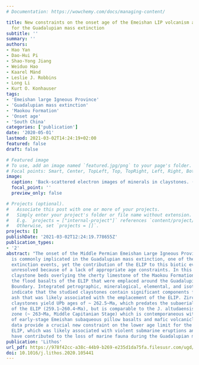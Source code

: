 ```yaml
---
# Documentation: https://wowchemy.com/docs/managing-content/

title: New constraints on the onset age of the Emeishan LIP volcanism and implications
  for the Guadalupian mass extinction
subtitle: ''
summary: ''
authors:
- Hao Yan
- Dao-Hui Pi
- Shao-Yong Jiang
- Weiduo Hao
- Kaarel Mänd
- Leslie J. Robbins
- Long Li
- Kurt O. Konhauser
tags:
- 'Emeishan large Igneous Province'
- 'Guadalupian mass extinction'
- 'Maokou Formation'
- 'Onset age'
- 'South China'
categories: ['publication']
date: '2020-05-01'
lastmod: 2021-03-02T14:24:19+02:00
featured: false
draft: false

# Featured image
# To use, add an image named `featured.jpg/png` to your page's folder.
# Focal points: Smart, Center, TopLeft, Top, TopRight, Left, Right, BottomLeft, Bottom, BottomRight.
image:
  caption: 'Back-scattered electron images of minerals in claystones. (a) Mixed illite/smectite (I/S) matrix and vermicular kaolinite, (b) subhedral anatase, (c) chamosite altered by bastnaesite, and (d) euhedral or short columnar apatite in an I/S matrix.'
  focal_point: ''
  preview_only: false

# Projects (optional).
#   Associate this post with one or more of your projects.
#   Simply enter your project's folder or file name without extension.
#   E.g. `projects = ["internal-project"]` references `content/project/deep-learning/index.md`.
#   Otherwise, set `projects = []`.
projects: []
publishDate: '2021-03-02T12:24:19.778655Z'
publication_types:
- '2'
abstract: "The onset of the Middle Permian Emeishan Large Igneous Province (ELIP),
  is commonly implicated in the Guadalupian mass extinction, one of the largest Phanerozoic
  extinction events, yet the contribution of the ELIP to this biotic event remains
  unresolved because of a lack of appropriate age constraints. In this study, we examined
  claystone beds overlying the cherty limestone of the Maokou Formation and underlying
  the flood basalts of the ELIP that were emplaced around the Guadalupian-Lopingian
  Boundary. Integrated petrographic, mineralogical, elemental, and isotopic features
  indicate that the studied claystones contain significant components from mafic volcanic
  ash that was likely associated with the emplacement of the ELIP. Zircons from the
  claystones yield UPb ages of ~ 262.5~Ma, which predates the subaerial eruptive phase
  of the ELIP (259.1–260.4~Ma), but is comparable to the J. altudaensis conodont biostratigraphic
  zone (~ 263~Ma, Middle Capitanian Stage) which is contemporaneous with the emplacement
  of early-stage Emeishan subaqueous pillow basalts and mafic volcaniclastics. Our
  data provide a crucial new constraint on the lower age limit for the onset of the
  ELIP, which was likely associated with violent submarine eruptions and thus could
  have contributed to the loss of marine fauna during the Guadalupian mass extinction."
publication: 'Lithos'
url_pdf: https://978f42cc-a38c-44b9-b269-e235d1da75fa.filesusr.com/ugd/161b8a_dd3ca4b937334d34944c38a9b5447a01.pdf
doi: 10.1016/j.lithos.2020.105441
---
```

